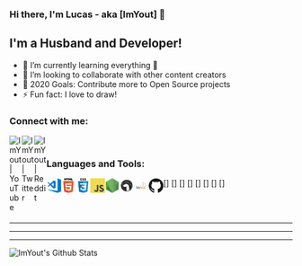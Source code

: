 ### Hi there, I'm Lucas - aka [ImYout] 👋

## I'm a Husband and Developer!
<!-- - 🔭 I’m currently working on a [VS Code Course][website]! -->
- 🌱 I’m currently learning everything 🤣
- 👯 I’m looking to collaborate with other content creators
- 🥅 2020 Goals: Contribute more to Open Source projects
- ⚡ Fun fact: I love to draw!

### Connect with me:

<!-- [<img align="left" alt="ImYout.com" width="22px" src="https://raw.githubusercontent.com/iconic/open-iconic/master/svg/globe.svg" />][website] -->
[<img align="left" alt="ImYout | YouTube" width="22px" src="https://cdn.jsdelivr.net/npm/simple-icons@v3/icons/youtube.svg" />][youtube]
[<img align="left" alt="ImYout | Twitter" width="22px" src="https://cdn.jsdelivr.net/npm/simple-icons@v3/icons/twitter.svg" />][twitter]
[<img align="left" alt="ImYout | Reddit" width="22px" src="https://cdn.jsdelivr.net/npm/simple-icons@3.4.0/icons/reddit.svg" />][reddit]
<!-- [<img align="left" alt="ImYout | LinkedIn" width="22px" src="https://cdn.jsdelivr.net/npm/simple-icons@v3/icons/linkedin.svg" />][linkedin] -->
<!-- [<img align="left" alt="ImYout | Instagram" width="22px" src="https://cdn.jsdelivr.net/npm/simple-icons@v3/icons/instagram.svg" />][instagram] -->

<br />

### Languages and Tools:

[<img align="left" alt="Visual Studio Code" width="26px" src="https://raw.githubusercontent.com/github/explore/80688e429a7d4ef2fca1e82350fe8e3517d3494d/topics/visual-studio-code/visual-studio-code.png" />]
[<img align="left" alt="HTML5" width="26px" src="https://raw.githubusercontent.com/github/explore/80688e429a7d4ef2fca1e82350fe8e3517d3494d/topics/html/html.png" />]
[<img align="left" alt="CSS3" width="26px" src="https://raw.githubusercontent.com/github/explore/80688e429a7d4ef2fca1e82350fe8e3517d3494d/topics/css/css.png" />]
[<img align="left" alt="JavaScript" width="26px" src="https://raw.githubusercontent.com/github/explore/80688e429a7d4ef2fca1e82350fe8e3517d3494d/topics/javascript/javascript.png" />]
[<img align="left" alt="Node.js" width="26px" src="https://raw.githubusercontent.com/github/explore/80688e429a7d4ef2fca1e82350fe8e3517d3494d/topics/nodejs/nodejs.png" />]
[<img align="left" alt="Deno" width="26px" src="https://raw.githubusercontent.com/github/explore/361e2821e2dea67711cde99c9c40ed357061cf27/topics/deno/deno.png" />]
[<img align="left" alt="MySQL" width="26px" src="https://raw.githubusercontent.com/github/explore/80688e429a7d4ef2fca1e82350fe8e3517d3494d/topics/mysql/mysql.png" />]
[<img align="left" alt="GitHub" width="26px" src="https://raw.githubusercontent.com/github/explore/78df643247d429f6cc873026c0622819ad797942/topics/github/github.png" />]

<br />
<br />

---

<!-- ### 📺 Latest YouTube Videos -->
<!-- YOUTUBE:START -->
<!-- - [Next Level GitHub Profile README (NEW) | How To Create An Amazing Profile ReadMe With GitHub Actions](https://www.youtube.com/watch?v=ECuqb5Tv9qI)
- [There's more to CONSOLE than .log( ) | Things you didn't know console could do!!](https://www.youtube.com/watch?v=_-bHhEGcDiQ)
- [Simple React.js User Login Authentication | Auth0](https://www.youtube.com/watch?v=MqczHS3Z2bc)
- [Top 10 VS Code Updates You Don't Know About!! (July 2020)](https://www.youtube.com/watch?v=WHBQ1szkhtI)
- [localStorage Dark/Light Mode Theme Toggle (CSS/JavaScript) | UI Design](https://www.youtube.com/watch?v=_raOFZAYXD4) -->
<!-- YOUTUBE:END -->

---

<!-- ### 📕 Latest Blog Posts -->
<!-- BLOG-POST-LIST:START -->
<!-- - [Microinteractions: Password Validation Animation](https://dev.to/ImYout/microinteractions-password-validation-animation-5629)
- [Notion + YouTube - A Powerful Combination for Productivity](https://dev.to/ImYout/notion-youtube-a-powerful-combination-for-productivity-1def)
- [Regular Expressions (RegEx) Crash Course](https://dev.to/ImYout/regular-expressions-regex-crash-course-248n)
- [Emmet Part 2 - Advanced](https://dev.to/ImYout/emmet-part-2-advanced-4c65)
- [Deno 1.0 Released! (Easy) REST API Example](https://dev.to/ImYout/deno-1-0-released-easy-rest-api-example-2fbl) -->
<!-- BLOG-POST-LIST:END -->

---

<img align="left" alt="ImYout's Github Stats" src="https://github-readme-stats.vercel.app/api?username=ImYout&show_icons=true&hide_border=true" />

<!-- [website]: https://ImYout.com -->
[twitter]: https://twitter.com/youtlol
[youtube]: https://youtube.com/channel/UCLQkMrNUZANI-BetEBg10IQ
[reddit]: https://www.reddit.com/user/imyoutlol
[twitch]: https://www.twitch.tv/youtlol
<!-- [instagram]: https://instagram.com/ImYout
[linkedin]: https://linkedin.com/in/ImYout -->
<!-- [webdevplaylist]: https://www.youtube.com/playlist?list=PLkwxH9e_vrAJ0WbEsFA9W3I1W-g_BTsbt -->
<!-- [jsplaylist]: https://www.youtube.com/playlist?list=PLkwxH9e_vrALRJKu7wfXby3MKeflhTu6B
[cssplaylist]: https://www.youtube.com/playlist?list=PLkwxH9e_vrALSdvZuEh6gqQdmDoDIoqz4
[reactplaylist]: https://www.youtube.com/playlist?list=PLkwxH9e_vrAK4TdffpxKY3QGyHCpxFcQ0 -->
